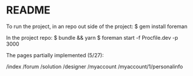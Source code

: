 # README

To run the project, in an repo out side of the project:
$ gem install foreman

In the project repo:
$ bundle && yarn
$ foreman start -f Procfile.dev -p 3000


The pages partially implemented (5/27):

/index
/forum
/solution
/designer
/myaccount
/myaccount/1/personalinfo

